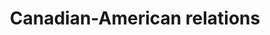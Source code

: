 ---
title: Canadian-American relations
longTitle: 'Canadian-American relations'
tags:
- gccommon
broaderTerm:
- "[[External relations]]"
french:
- "[[Relations canado-americaines]]"
usedFor:
- "[[Canada-US relations]]"
- "[[US-Canada relations]]"
---
